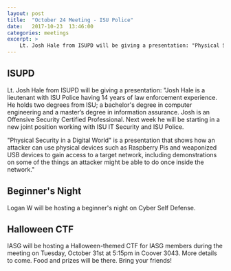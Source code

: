 ```yaml
---
layout: post
title:  "October 24 Meeting - ISU Police"
date:   2017-10-23  13:46:00
categories: meetings
excerpt: >
    Lt. Josh Hale from ISUPD will be giving a presentation: "Physical Security in a Digital World"
---
```

ISUPD
--
Lt. Josh Hale from ISUPD will be giving a presentation: "Josh Hale is a
lieutenant with ISU Police having 14 years of law enforcement experience. He
holds two degrees from ISU; a bachelor's degree in computer engineering and a
master’s degree in information assurance. Josh is an Offensive Security
Certified Professional. Next week he will be starting in a new joint position
working with ISU IT Security and ISU Police. 

"Physical Security in a Digital World" is a presentation that shows how an
attacker can use physical devices such as Raspberry Pis and weaponized USB
devices to gain access to a target network, including demonstrations on some of the
things an attacker might be able to do once inside the network."

Beginner's Night
--
Logan W will be hosting a beginner's night on Cyber Self Defense.

Halloween CTF
--
IASG will be hosting a Halloween-themed CTF for IASG members during the meeting
on Tuesday, October 31st at 5:15pm in Coover 3043. More details to come. Food
and prizes will be there. Bring your friends!
